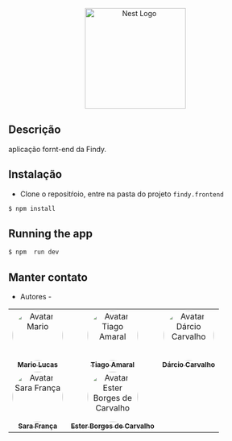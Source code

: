 <p align="center">
  <img src="https://user-images.githubusercontent.com/42968718/221377086-f6a956a1-61a1-4cd6-a52e-3aae7c5dab09.jpg" width="200" alt="Nest Logo" />
</p>

## Descrição

aplicação fornt-end da Findy.

## Instalação

- Clone o repositŕoio, entre na pasta do projeto `findy.frontend`

```bash
$ npm install
```

## Running the app

```bash
$ npm  run dev
```

## Manter contato

- Autores -
<table>
     <tr>
       <td align="center">
         <a href="https://github.com/MarioLucas0"
           ><img
             style="border-radius: 50%"
             src="https://avatars.githubusercontent.com/u/100689099?v=4"
             width="100px;"
             alt="Avatar Mario"
           /><br /><sub><b>Mario Lucas</b></sub></a
         >
       <td align="center">
         <a href="https://github.com/Tiago-92"
           ><img
             style="border-radius: 50%"
             src="https://avatars.githubusercontent.com/u/99975837?v=4"
             width="100px;"
             alt="Avatar Tiago Amaral"
           /><br /><sub><b>Tiago Amaral</b></sub></a
         >
       </td>
       <td align="center">
         <a href="https://github.com/DarcioCarvalho"
           ><img
             style="border-radius: 50%"
             src="https://avatars.githubusercontent.com/u/48179708?v=4"
             width="100px;"
             alt="Avatar Dárcio Carvalho"
           /><br /><sub><b>Dárcio Carvalho</b></sub></a
         >
       </td>
     </tr>
     <tr>
       <td align="center">
         <a href="https://github.com/SARAFRANCA83"
           ><img
             style="border-radius: 50%"
             src="https://avatars.githubusercontent.com/u/111992494?v=4"
             width="100px;"
             alt="Avatar Sara França"
           /><br /><sub><b>Sara França</b></sub></a
         >
       </td>
       <td align="center">
         <a href="https://github.com/estercarvalhocv"
           ><img
             style="border-radius: 50%"
             src="https://avatars.githubusercontent.com/u/94876224?v=4"
             width="100px;"
             alt="Avatar Ester Borges de Carvalho"
           /><br /><sub><b>Ester Borges de Carvalho</b></sub></a
         >
       </td>
     </tr>
</table>
